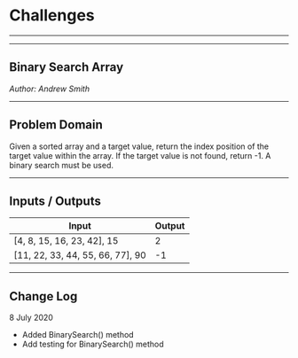 # Challenges
---

---
## Binary Search Array

*Author: Andrew Smith*

---

## Problem Domain

Given a sorted array and a target value, return the index position of the target value within the array. If the target value is not found, return -1. A binary search must be used.

---

## Inputs / Outputs

| Input                            | Output |
| -------------------------------- | ------ |
| [4, 8, 15, 16, 23, 42], 15       | 2      |
| [11, 22, 33, 44, 55, 66, 77], 90 | -1     |

---

## Change Log

8 July 2020
  * Added BinarySearch() method
  * Add testing for BinarySearch() method
